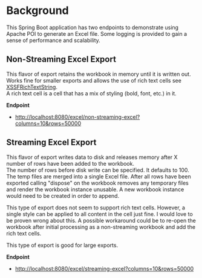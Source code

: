 # Background

This Spring Boot application has two endpoints to demonstrate using Apache POI to generate an Excel file. Some logging
is provided to gain a sense of performance and scalability.

## Non-Streaming Excel Export

This flavor of export retains the workbook in memory until it is written out. Works fine for smaller exports and allows
the use of rich text cells
see [XSSFRichTextString](https://poi.apache.org/apidocs/org/apache/poi/xssf/usermodel/XSSFRichTextString.html).  
A rich text cell is a cell that has a mix of styling (bold, font, etc.) in it.

**Endpoint**

- [http://localhost:8080/excel/non-streaming-excel?columns=10&rows=50000](http://localhost:8080/excel/non-streaming-excel?columns=10&rows=50000)

## Streaming Excel Export

This flavor of export writes data to disk and releases memory after X number of rows have been added to the workbook.  
The number of rows before disk write can be specified. It defaults to 100. The temp files are merged into a single Excel
file. After all rows have been exported calling "dispose" on the workbook removes any temporary files and render the
workbook instance unusable. A new workbook instance would need to be created in order to append.

This type of export does not seem to support rich text cells. However, a single style can be applied to all content in
the cell just fine. I would love to be proven wrong about this. A possible workaround could be to re-open the workbook
after initial processing as a non-streaming workbook and add the rich text cells.

This type of export is good for large exports.

**Endpoint**

- [http://localhost:8080/excel/streaming-excel?columns=10&rows=50000](http://localhost:8080/excel/streaming-excel?columns=10&rows=50000)

